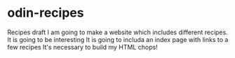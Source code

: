 # odin-recipes
Recipes draft
I am going to make a website which includes different recipes. It is going to be interesting
It is going to includa an index page with links to a few recipes 
It's necessary to build my HTML chops!